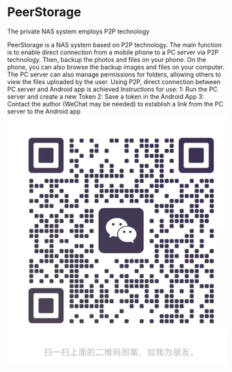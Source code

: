 # PeerStorage
The private NAS system employs P2P technology

PeerStorage is a NAS system based on P2P technology.
The main function is to enable direct connection from a mobile phone to a PC server via P2P technology.
Then, backup the photos and files on your phone. On the phone, you can also browse the backup images and files on your computer.
The PC server can also manage permissions for folders, allowing others to view the files uploaded by the user.
Using P2P, direct connection between PC server and Android app is achieved
Instructions for use:
    1: Run the PC server and create a new Token
    2: Save a token in the Android App
    3: Contact the author (WeChat may be needed) to establish a link from the PC server to the Android app
![WeChat](wechat-erweiman.jpg)

